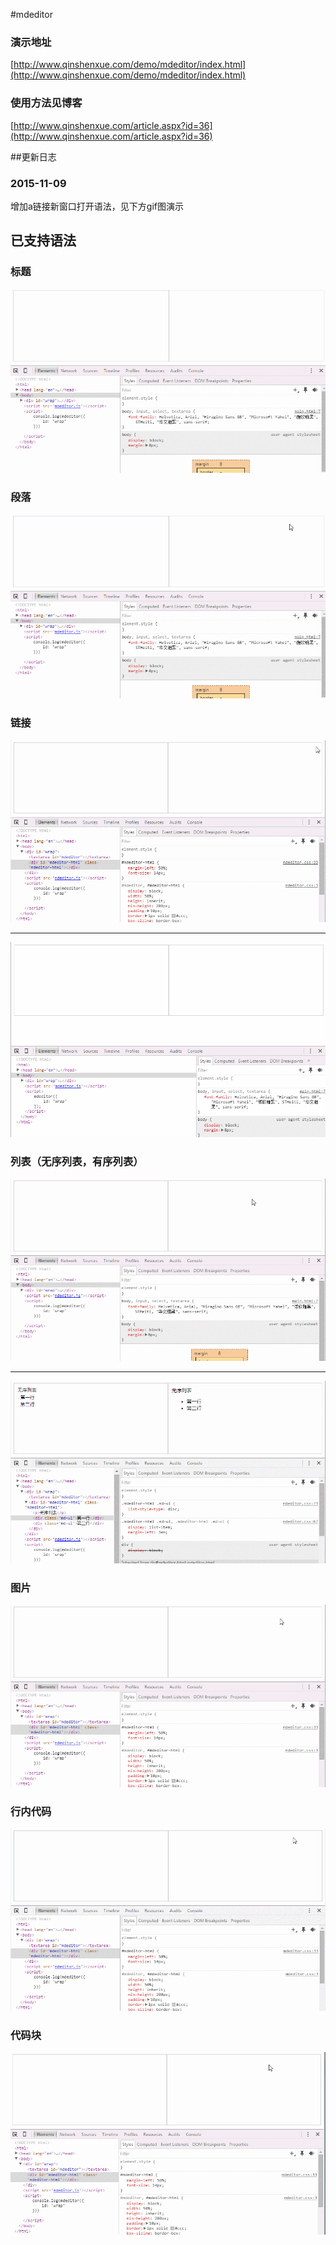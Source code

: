 #mdeditor
### 演示地址
[http://www.qinshenxue.com/demo/mdeditor/index.html](http://www.qinshenxue.com/demo/mdeditor/index.html)
### 使用方法见博客
[http://www.qinshenxue.com/article.aspx?id=36](http://www.qinshenxue.com/article.aspx?id=36)


##更新日志
### 2015-11-09
增加a链接新窗口打开语法，见下方gif图演示

## 已支持语法
### 标题
![](readme/h16.gif)
### 段落
![](readme/p.gif)
### 链接
![](readme/a.gif)
*****
![](readme/a_blank.gif)
### 列表（无序列表，有序列表）
![](readme/ul.gif)
*****
![](readme/ol.gif)
### 图片
![](readme/img.gif)
### 行内代码
![](readme/inlinecode.gif)
### 代码块
![](readme/code.gif)